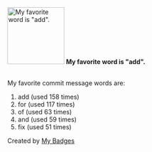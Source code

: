 <img src="https://my-badges.github.io/my-badges/favorite-word.png" alt="My favorite word is &quot;add&quot;." title="My favorite word is &quot;add&quot;." width="128">
<strong>My favorite word is &quot;add&quot;.</strong>
<br><br>

My favorite commit message words are:

1. add (used 158 times)
2. for (used 117 times)
3. of (used 63 times)
4. and (used 59 times)
5. fix (used 51 times)


Created by <a href="https://github.com/my-badges/my-badges">My Badges</a>